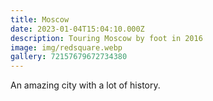 ```yaml
---
title: Moscow
date: 2023-01-04T15:04:10.000Z
description: Touring Moscow by foot in 2016
image: img/redsquare.webp
gallery: 72157679672734380
---
```

A﻿n amazing city with a lot of history.